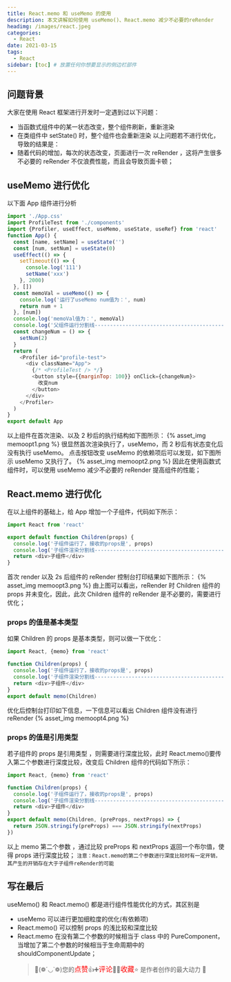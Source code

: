 ```yaml
---
title: React.memo 和 useMemo 的使用
description: 本文讲解如何使用 useMemo()、React.memo 减少不必要的reRender
headimg: /images/react.jpeg
categories:
  - React
date: 2021-03-15
tags:
  - React
sidebar: [toc] # 放置任何你想要显示的侧边栏部件
---
```


## 问题背景

大家在使用 React 框架进行开发时一定遇到过以下问题：

- 当函数式组件中的某一状态改变，整个组件刷新，重新渲染
- 在类组件中 setState() 时，整个组件也会重新渲染
  以上问题若不进行优化，导致的结果是：
- 随着代码的增加，每次的状态改变，页面进行一次 reRender ，这将产生很多不必要的 reRender 不仅浪费性能，而且会导致页面卡顿；

## useMemo 进行优化

以下面 App 组件进行分析

```javascript
import './App.css'
import ProfileTest from './components'
import {Profiler, useEffect, useMemo, useState, useRef} from 'react'
function App() {
  const [name, setName] = useState('')
  const [num, setNum] = useState(0)
  useEffect(() => {
    setTimeout(() => {
      console.log('111')
      setName('xxx')
    }, 2000)
  }, [])
  const memoVal = useMemo(() => {
    console.log('运行了useMemo num值为：', num)
    return num + 1
  }, [num])
  console.log('memoVal值为：', memoVal)
  console.log('父组件运行分割线----------------------------------------------------')
  const changeNum = () => {
    setNum(2)
  }
  return (
    <Profiler id="profile-test">
      <div className="App">
        {/* <ProfileTest /> */}
        <button style={{marginTop: 100}} onClick={changeNum}>
          改变num
        </button>
      </div>
    </Profiler>
  )
}
export default App
```

以上组件在首次渲染、以及 2 秒后的执行结构如下图所示：
{% asset_img memoopt1.png %}
很显然首次渲染执行了，useMemo，而 2 秒后有状态变化后没有执行 useMemo。
点击按钮改变 useMemo 的依赖项后可以发现，如下图所示 useMemo 又执行了。
{% asset_img memoopt2.png %}
因此在使用函数式组件时，可以使用 useMemo 减少不必要的 reRender 提高组件的性能；

## React.memo 进行优化

在以上组件的基础上，给 App 增加一个子组件，代码如下所示：

```javascript
import React from 'react'

export default function Children(props) {
  console.log('子组件运行了，接收的props是', props)
  console.log('子组件渲染分割线------------------------------------------')
  return <div>子组件</div>
}
```

首次 render 以及 2s 后组件的 reRender 控制台打印结果如下图所示：
{% asset_img memoopt3.png %}
由上图可以看出，reRender 时 Children 组件的 props 并未变化，因此，此次 Children 组件的 reRender 是不必要的，需要进行优化；

### props 的值是基本类型

如果 Children 的 props 是基本类型，则可以做一下优化：

```javascript
import React, {memo} from 'react'

function Children(props) {
  console.log('子组件运行了，接收的props是', props)
  console.log('子组件渲染分割线------------------------------------------')
  return <div>子组件</div>
}
export default memo(Children)
```

优化后控制台打印如下信息，一下信息可以看出 Children 组件没有进行 reRender
{% asset_img memoopt4.png %}

### props 的值是引用类型

若子组件的 props 是引用类型 ，则需要进行深度比较，此时 React.memo()要传入第二个参数进行深度比较，改变后 Children 组件的代码如下所示：

```javascript
import React, {memo} from 'react'

function Children(props) {
  console.log('子组件运行了，接收的props是', props)
  console.log('子组件渲染分割线------------------------------------------')
  return <div>子组件</div>
}
export default memo(Children, (preProps, nextProps) => {
  return JSON.stringify(preProps) === JSON.stringify(nextProps)
})
```

以上 memo 第二个参数 ，通过比较 preProps 和 nextProps 返回一个布尔值，使得 props 进行深度比较；
`注意：React.memo的第二个参数进行深度比较时有一定开销，其产生的开销存在大于子组件reRender的可能`

## 写在最后

useMemo() 和 React.memo() 都是进行组件性能优化的方式，其区别是

- useMemo 可以进行更加细粒度的优化(有依赖项)
- React.memo() 可以控制 props 的浅比较和深度比较
- React.memo 在没有第二个参数的时候相当于 class 中的 PureComponent，当增加了第二个参数的时候相当于生命周期中的 shouldComponentUpdate；
  > 🥂(❁´◡`❁)您的<font  color=red size=3>点赞</font>👍➕<font  color=red size=3>评论</font>📝➕<font  color=red size=3>收藏</font>⭐ 是作者创作的最大动力 🤞

